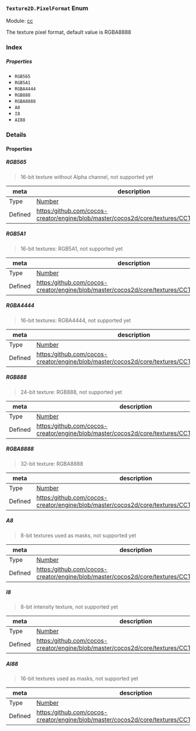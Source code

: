 ### `Texture2D.PixelFormat` Enum



Module: [cc](../modules/cc.md)




The texture pixel format, default value is RGBA8888

### Index

##### Properties

  - `RGB565`
  - `RGB5A1`
  - `RGBA4444`
  - `RGB888`
  - `RGBA8888`
  - `A8`
  - `I8`
  - `AI88`

### Details

#### Properties


##### RGB565

> 16-bit texture without Alpha channel, not supported yet

| meta | description |
|------|-------------|
| Type | <a href="https://developer.mozilla.org/en/JavaScript/Reference/Global_Objects/Number" class="crosslink external" target="_blank">Number</a> |
| Defined | [https:/github.com/cocos-creator/engine/blob/master/cocos2d/core/textures/CCTexture2D.js:80](https:/github.com/cocos-creator/engine/blob/master/cocos2d/core/textures/CCTexture2D.js#L80) |



##### RGB5A1

> 16-bit textures: RGB5A1, not supported yet

| meta | description |
|------|-------------|
| Type | <a href="https://developer.mozilla.org/en/JavaScript/Reference/Global_Objects/Number" class="crosslink external" target="_blank">Number</a> |
| Defined | [https:/github.com/cocos-creator/engine/blob/master/cocos2d/core/textures/CCTexture2D.js:87](https:/github.com/cocos-creator/engine/blob/master/cocos2d/core/textures/CCTexture2D.js#L87) |



##### RGBA4444

> 16-bit textures: RGBA4444, not supported yet

| meta | description |
|------|-------------|
| Type | <a href="https://developer.mozilla.org/en/JavaScript/Reference/Global_Objects/Number" class="crosslink external" target="_blank">Number</a> |
| Defined | [https:/github.com/cocos-creator/engine/blob/master/cocos2d/core/textures/CCTexture2D.js:94](https:/github.com/cocos-creator/engine/blob/master/cocos2d/core/textures/CCTexture2D.js#L94) |



##### RGB888

> 24-bit texture: RGB888, not supported yet

| meta | description |
|------|-------------|
| Type | <a href="https://developer.mozilla.org/en/JavaScript/Reference/Global_Objects/Number" class="crosslink external" target="_blank">Number</a> |
| Defined | [https:/github.com/cocos-creator/engine/blob/master/cocos2d/core/textures/CCTexture2D.js:101](https:/github.com/cocos-creator/engine/blob/master/cocos2d/core/textures/CCTexture2D.js#L101) |



##### RGBA8888

> 32-bit texture: RGBA8888

| meta | description |
|------|-------------|
| Type | <a href="https://developer.mozilla.org/en/JavaScript/Reference/Global_Objects/Number" class="crosslink external" target="_blank">Number</a> |
| Defined | [https:/github.com/cocos-creator/engine/blob/master/cocos2d/core/textures/CCTexture2D.js:108](https:/github.com/cocos-creator/engine/blob/master/cocos2d/core/textures/CCTexture2D.js#L108) |



##### A8

> 8-bit textures used as masks, not supported yet

| meta | description |
|------|-------------|
| Type | <a href="https://developer.mozilla.org/en/JavaScript/Reference/Global_Objects/Number" class="crosslink external" target="_blank">Number</a> |
| Defined | [https:/github.com/cocos-creator/engine/blob/master/cocos2d/core/textures/CCTexture2D.js:115](https:/github.com/cocos-creator/engine/blob/master/cocos2d/core/textures/CCTexture2D.js#L115) |



##### I8

> 8-bit intensity texture, not supported yet

| meta | description |
|------|-------------|
| Type | <a href="https://developer.mozilla.org/en/JavaScript/Reference/Global_Objects/Number" class="crosslink external" target="_blank">Number</a> |
| Defined | [https:/github.com/cocos-creator/engine/blob/master/cocos2d/core/textures/CCTexture2D.js:122](https:/github.com/cocos-creator/engine/blob/master/cocos2d/core/textures/CCTexture2D.js#L122) |



##### AI88

> 16-bit textures used as masks, not supported yet

| meta | description |
|------|-------------|
| Type | <a href="https://developer.mozilla.org/en/JavaScript/Reference/Global_Objects/Number" class="crosslink external" target="_blank">Number</a> |
| Defined | [https:/github.com/cocos-creator/engine/blob/master/cocos2d/core/textures/CCTexture2D.js:129](https:/github.com/cocos-creator/engine/blob/master/cocos2d/core/textures/CCTexture2D.js#L129) |


